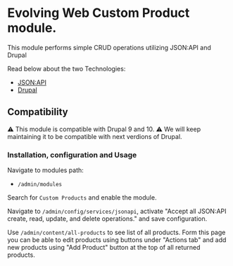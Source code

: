 # Evolving Web Custom Product module.

This module performs simple CRUD operations utilizing JSON:API and Drupal

Read below about the two Technologies:

- [JSON:API](https://www.drupal.org/docs/core-modules-and-themes/core-modules/jsonapi-module/jsonapi)
- [Drupal](https://www.drupal.org/documentation)

## Compatibility

⚠️ This module is compatible with Drupal 9 and 10.
⚠️ We will keep maintaining it to be compatible with next verdions of Drupal.

### Installation, configuration and Usage

Navigate to modules path:

- `/admin/modules`

Search for `Custom Products` and enable the module.

Navigate to `/admin/config/services/jsonapi`, activate "Accept all JSON:API create, read, update, and delete operations." and save configuration.

Use `/admin/content/all-products` to see list of all products. Form this page you can be able to edit products using buttons under "Actions tab" and add new products using "Add Product" button at the top of all returned products.

